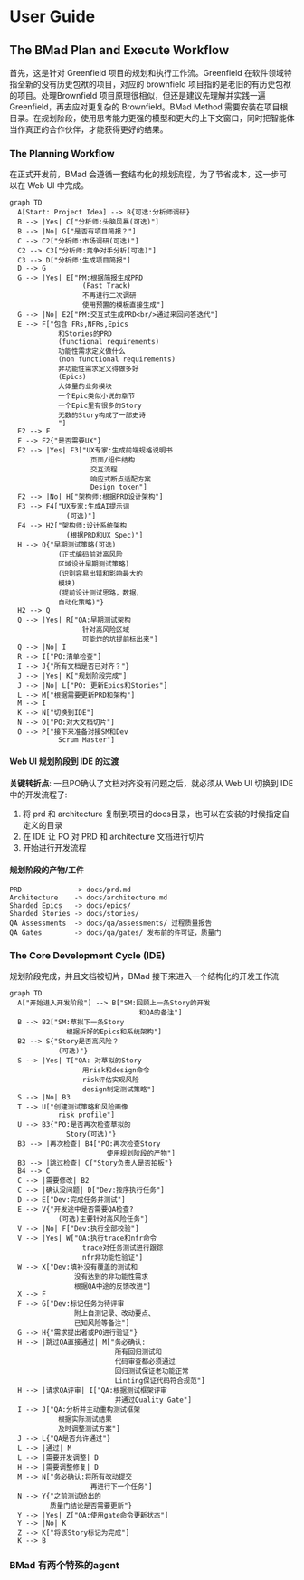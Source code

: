 # User Guide

## The BMad Plan and Execute Workflow

首先，这是针对 Greenfield 项目的规划和执行工作流。Greenfield 在软件领域特指全新的没有历史包袱的项目，对应的 brownfield 项目指的是老旧的有历史包袱的项目。处理Brownfield 项目原理很相似，但还是建议先理解并实践一遍 Greenfield，再去应对更复杂的 Brownfield。BMad Method 需要安装在项目根目录。在规划阶段，使用思考能力更强的模型和更大的上下文窗口，同时把智能体当作真正的合作伙伴，才能获得更好的结果。

### The Planning Workflow

在正式开发前，BMad 会遵循一套结构化的规划流程，为了节省成本，这一步可以在 Web UI 中完成。

```mermaid
graph TD
  A[Start: Project Idea] --> B{可选:分析师调研}
  B --> |Yes| C["分析师:头脑风暴(可选)"]
  B --> |No| G["是否有项目简报？"]
  C --> C2["分析师:市场调研(可选)"]
  C2 --> C3["分析师:竞争对手分析(可选)"]
  C3 --> D["分析师:生成项目简报"]
  D --> G
  G --> |Yes| E["PM:根据简报生成PRD
                  (Fast Track)
                  不再进行二次调研
                  使用预置的模板直接生成"]
  G --> |No| E2["PM:交互式生成PRD<br/>通过来回问答迭代"]
  E --> F["包含 FRs,NFRs,Epics
            和Stories的PRD
            (functional requirements)
            功能性需求定义做什么
            (non functional requirements)
            非功能性需求定义得做多好
            (Epics)
            大体量的业务模块
            一个Epic类似小说的章节
            一个Epic里有很多的Story
            无数的Story构成了一部史诗
            "]
  E2 --> F
  F --> F2{"是否需要UX"}
  F2 --> |Yes| F3["UX专家:生成前端规格说明书
                    页面/组件结构
                    交互流程
                    响应式断点适配方案
                    Design token"]
  F2 --> |No| H["架构师:根据PRD设计架构"]
  F3 --> F4["UX专家:生成AI提示词
              (可选)"]
  F4 --> H2["架构师:设计系统架构
              (根据PRD和UX Spec)"]
  H --> Q{"早期测试策略(可选)
            (正式编码前对高风险
            区域设计早期测试策略)
            (识别容易出错和影响最大的
            模块)
            (提前设计测试思路，数据，
            自动化策略)"}
  H2 --> Q
  Q --> |Yes| R["QA:早期测试架构
                  针对高风险区域
                  可能炸的坑提前标出来"]
  Q --> |No| I
  R --> I["PO:清单检查"]
  I --> J{"所有文档是否已对齐？"}
  J --> |Yes| K["规划阶段完成"]
  J --> |No| L["PO: 更新Epics和Stories"]
  L --> M["根据需要更新PRD和架构"]
  M --> I
  K --> N["切换到IDE"]
  N --> O["PO:对大文档切片"]
  O --> P["接下来准备对接SM和Dev
            Scrum Master"]

```

#### Web UI 规划阶段到 IDE 的过渡

**关键转折点**: 一旦PO确认了文档对齐没有问题之后，就必须从 Web UI 切换到 IDE 中的开发流程了:

1. 将 prd 和 architecture 复制到项目的docs目录，也可以在安装的时候指定自定义的目录
2. 在 IDE 让 PO 对 PRD 和 architecture 文档进行切片
3. 开始进行开发流程

#### 规划阶段的产物/工件

```text
PRD             -> docs/prd.md
Architecture    -> docs/architecture.md
Sharded Epics   -> docs/epics/
Sharded Stories -> docs/stories/
QA Assessments  -> docs/qa/assessments/ 过程质量报告
QA Gates        -> docs/qa/gates/ 发布前的许可证，质量门
```

### The Core Development Cycle (IDE)

规划阶段完成，并且文档被切片，BMad 接下来进入一个结构化的开发工作流

```mermaid
graph TD
  A["开始进入开发阶段"] --> B["SM:回顾上一条Story的开发
                                和QA的备注"]
  B --> B2["SM:草拟下一条Story
              根据拆好的Epics和系统架构"]
  B2 --> S{"Story是否高风险？
            (可选)"}
  S --> |Yes| T["QA: 对草拟的Story
                  用risk和design命令
                  risk评估实现风险
                  design制定测试策略"]
  S --> |No| B3
  T --> U["创建测试策略和风险画像
            risk profile"]
  U --> B3{"PO:是否再次检查草拟的
              Story(可选)"}
  B3 --> |再次检查| B4["PO:再次检查Story
                        使用规划阶段的产物"]
  B3 --> |跳过检查| C{"Story负责人是否拍板"}
  B4 --> C
  C --> |需要修改| B2
  C --> |确认没问题| D["Dev:按序执行任务"]
  D --> E["Dev:完成任务并测试"]
  E --> V{"开发途中是否需要QA检查?
            (可选)主要针对高风险任务"}
  V --> |No| F["Dev:执行全部校验"]
  V --> |Yes| W["QA:执行trace和nfr命令
                  trace对任务测试进行跟踪
                  nfr非功能性验证"]
  W --> X["Dev:填补没有覆盖的测试和
                没有达到的非功能性需求
                根据QA中途的反馈改进"]
  X --> F
  F --> G["Dev:标记任务为待评审
                附上自测记录、改动要点、
                已知风险等备注"]
  G --> H{"需求提出者或PO进行验证"}
  H --> |跳过QA直接通过| M["务必确认:
                          所有回归测试和
                          代码审查都必须通过
                          回归测试保证老功能正常
                          Linting保证代码符合规范"]
  H --> |请求QA评审| I["QA:根据测试框架评审
                          并通过Quality Gate"]
  I --> J["QA:分析并主动重构测试框架
            根据实际测试结果
            及时调整测试方案"]
  J --> L{"QA是否允许通过"}
  L --> |通过| M
  L --> |需要开发调整| D
  H --> |需要调整修复| D
  M --> N["务必确认:将所有改动提交
                    再进行下一个任务"]
  N --> Y{"之前测试给出的
          质量门结论是否需要更新"}
  Y --> |Yes| Z["QA:使用gate命令更新状态"]
  Y --> |No| K
  Z --> K["将该Story标记为完成"]
  K --> B
```

### BMad 有两个特殊的agent